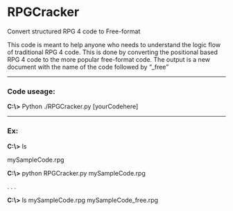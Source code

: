 # RPGCracker
Convert structured RPG 4  code to Free-format 

This code is meant to help anyone who needs to understand the logic flow of traditional RPG 4 code. This is done by converting the positional based RPG 4 code to the more popular free-format code. The output is a new document with the name of the code followed by “_free”
___
### Code useage:

**C:\\>**    Python ./RPGCracker.py [yourCodehere]
___
### Ex:
**C:\\>** ls

mySampleCode.rpg

**C:\\>** python RPGCracker.py mySampleCode.rpg

  . . .

**C:\\>** ls
mySampleCode.rpg   mySampleCode_free.rpg
